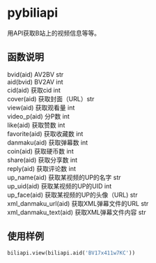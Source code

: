 # pybiliapi
用API获取B站上的视频信息等等。
## 函数说明
bvid(aid) AV2BV str <br>
aid(bvid) BV2AV int <br>
cid(aid) 获取cid int <br>
cover(aid) 获取封面（URL）str <br>
view(aid) 获取观看量 int <br>
video_p(aid) 分P数 int <br>
like(aid) 获取赞数 int <br>
favorite(aid) 获取收藏数 int <br>
danmaku(aid) 获取弹幕数 int <br>
coin(aid) 获取硬币数 int <br>
share(aid) 获取分享数 int <br>
reply(aid) 获取评论数 int <br>
up_name(aid) 获取某视频的UP的名字 str <br>
up_uid(aid) 获取某视频的UP的UID int <br>
up_face(aid) 获取某视频的UP的头像（URL) str <br>
xml_danmaku_url(aid) 获取XML弹幕文件的URL str <br>
xml_danmaku_text(aid) 获取XML弹幕文件内容 str <br>
## 使用样例
````python
biliapi.view(biliapi.aid('BV17x411w7KC')) 
````